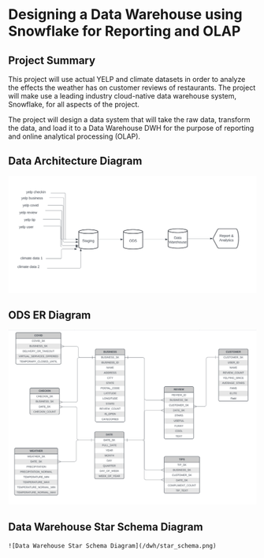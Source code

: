 # Designing a Data Warehouse using Snowflake for Reporting and OLAP

## Project Summary
This project will use actual YELP and climate datasets in order to analyze the effects the weather has on customer reviews of restaurants. The project will make use a leading industry cloud-native data warehouse system, Snowflake,  for all aspects of the project.

The project will design a data system that will take the raw data, transform the data, and load it to a Data Warehouse DWH for the purpose of reporting and online analytical processing (OLAP).


## Data Architecture Diagram

   ![Data Architecture Diagram](/images/data_architecture_diagram.png)

## ODS ER Diagram

   ![ODS ER Diagram](/ods/ER_diagram.png)

## Data Warehouse Star Schema Diagram

    ![Data Warehouse Star Schema Diagram](/dwh/star_schema.png)


